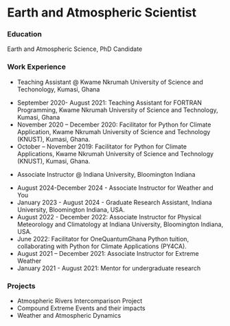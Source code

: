 # Earth and Atmospheric Scientist

### Education
Earth and Atmospheric Science, PhD Candidate

### Work Experience 

* Teaching Assistant @ Kwame Nkrumah University of Science and Techonology, Kumasi, Ghana
- September 2020- August 2021: Teaching Assistant for FORTRAN  Programming, Kwame Nkrumah University of Science and Technology, Kumasi, Ghana
- November 2020 – December 2020: Facilitator for Python for Climate Application, Kwame Nkrumah University of Science and Technology (KNUST), Kumasi, Ghana. 
- October – November 2019: Facilitator for Python for Climate Applications, Kwame Nkrumah University of Science and Technology (KNUST), Kumasi, Ghana. 

* Associate Instructor @ Indiana University, Bloomington Indiana 
- August 2024-December 2024 - Associate Instructor for Weather and You 
- January 2023 - August 2024 - Graduate Research Assistant, Indiana University, Bloomington Indiana, USA. 
- August 2022 - December 2022: Associate Instructor for Physical Meteorology and Climatology at Indiana University, Bloomington Indiana, USA.
- June 2022: Facilitator for OneQuantumGhana Python tuition, collaborating with Python for Climate Applications (PY4CA).
- August 2021 – December 2021: Associate Instructor for Extreme Weather 
- January 2021 - August 2021: Mentor for undergraduate research

### Projects
- Atmospheric Rivers Intercomparison Project
- Compound Extreme Events and their impacts
- Weather and Atmospheric Dynamics
